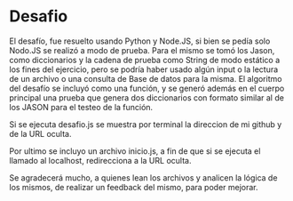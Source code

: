 # Desafio
El desafío, fue resuelto usando Python y Node.JS, si bien se pedía solo Nodo.JS se realizó a modo de prueba.
Para el mismo se tomó los Jason, como diccionarios y la cadena de prueba como String de modo estático a los fines del ejercicio, pero se podría haber usado algún input o la lectura de un archivo o una consulta de Base de datos para la misma.
El algoritmo del desafío se incluyó como una función, y se generó además en el cuerpo principal una prueba que genera dos diccionarios con formato similar al de los JASON para el testeo de la función.

Si se ejecuta desafio.js se muestra por terminal la direccion de mi github y de la URL oculta.

Por ultimo se incluyo un archivo inicio.js, a fin de que si se ejecuta el llamado al localhost, redirecciona a la URL oculta.

Se agradecerá mucho, a quienes lean los archivos y analicen la lógica de los mismos, de realizar un feedback del mismo, para poder mejorar.
